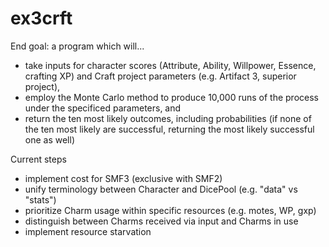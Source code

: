 # ex3crft

End goal: a program which will...

  - take inputs for character scores (Attribute, Ability, Willpower, Essence, crafting XP) and Craft project parameters (e.g. Artifact 3, superior project),
  - employ the Monte Carlo method to produce 10,000 runs of the process under the specificed parameters, and
  - return the ten most likely outcomes, including probabilities (if none of the ten most likely are successful, returning the most likely successful one as well)

Current steps
  - implement cost for SMF3 (exclusive with SMF2)
  - unify terminology between Character and DicePool (e.g. "data" vs "stats")
  - prioritize Charm usage within specific resources (e.g. motes, WP, gxp)
  - distinguish between Charms received via input and Charms in use
  - implement resource starvation
